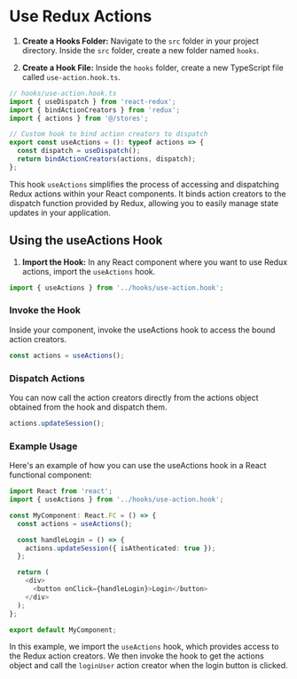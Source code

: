 # Use Redux Actions

1. **Create a Hooks Folder:**
   Navigate to the `src` folder in your project directory. Inside the `src` folder, create a new folder named `hooks`.

2. **Create a Hook File:**
   Inside the `hooks` folder, create a new TypeScript file called `use-action.hook.ts`.

```ts
// hooks/use-action.hook.ts
import { useDispatch } from 'react-redux';
import { bindActionCreators } from 'redux';
import { actions } from '@/stores';

// Custom hook to bind action creators to dispatch
export const useActions = (): typeof actions => {
  const dispatch = useDispatch();
  return bindActionCreators(actions, dispatch);
};
```

This hook `useActions` simplifies the process of accessing and dispatching Redux actions within your React components. It binds action creators to the dispatch function provided by Redux, allowing you to easily manage state updates in your application.

## Using the useActions Hook

1. **Import the Hook:**
   In any React component where you want to use Redux actions, import the `useActions` hook.

```typescript
import { useActions } from '../hooks/use-action.hook';
```

### Invoke the Hook

Inside your component, invoke the useActions hook to access the bound action creators.

```ts
const actions = useActions();
```

### Dispatch Actions

You can now call the action creators directly from the actions object obtained from the hook and dispatch them.

```ts
actions.updateSession();
```

### Example Usage

Here's an example of how you can use the useActions hook in a React functional component:

```ts
import React from 'react';
import { useActions } from '../hooks/use-action.hook';

const MyComponent: React.FC = () => {
  const actions = useActions();

  const handleLogin = () => {
    actions.updateSession({ isAthenticated: true });
  };

  return (
    <div>
      <button onClick={handleLogin}>Login</button>
    </div>
  );
};

export default MyComponent;
```

In this example, we import the `useActions` hook, which provides access to the Redux action creators. We then invoke the hook to get the actions object and call the `loginUser` action creator when the login button is clicked.
